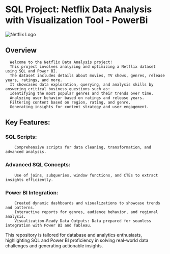 # SQL Project: Netflix Data Analysis with Visualization Tool - PowerBi

![Netflix Logo](https://www.google.com/imgres?q=netflix%20logo&imgurl=https%3A%2F%2Fupload.wikimedia.org%2Fwikipedia%2Fcommons%2F0%2F08%2FNetflix_2015_logo.svg&imgrefurl=https%3A%2F%2Fen.m.wikipedia.org%2Fwiki%2FFile%3ANetflix_2015_logo.svg&docid=ug94bEA6vZI-yM&tbnid=b-FHQjfVEgwMeM&vet=12ahUKEwiPvqPyj_eKAxW-fvUHHX50ALoQM3oECFMQAA..i&w=1024&h=277&hcb=2&ved=2ahUKEwiPvqPyj_eKAxW-fvUHHX50ALoQM3oECFMQAA)

## Overview
      Welcome to the Netflix Data Analysis project! 
      This project involves analyzing and optimizing a Netflix dataset using SQL and Power BI. 
      The dataset includes details about movies, TV shows, genres, release years, ratings, and more. 
      It showcases data exploration, querying, and analysis skills by answering critical business questions such as:
      Identifying the most popular genres and their trends over time.
      Analyzing user behavior based on ratings and release years.
      Filtering content based on region, rating, and genre.
      Generating insights for content strategy and user engagement.

## Key Features:
  ### SQL Scripts: 
        Comprehensive scripts for data cleaning, transformation, and advanced analysis.
  ### Advanced SQL Concepts: 
        Use of joins, subqueries, window functions, and CTEs to extract insights efficiently.
  ### Power BI Integration:
        Created dynamic dashboards and visualizations to showcase trends and patterns.
        Interactive reports for genres, audience behavior, and regional analysis.
        Visualization-Ready Data Outputs: Data prepared for seamless integration with Power BI and Tableau.

This repository is tailored for database and analytics enthusiasts, highlighting SQL and Power BI proficiency in solving real-world data challenges and generating actionable insights.
